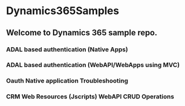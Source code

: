 # Dynamics365Samples

## Welcome to Dynamics 365 sample repo. 


### ADAL based authentication (Native Apps)
### ADAL based authentication (WebAPI/WebApps using MVC)
### Oauth Native application Troubleshooting
### CRM Web Resources (Jscripts) WebAPI CRUD Operations







